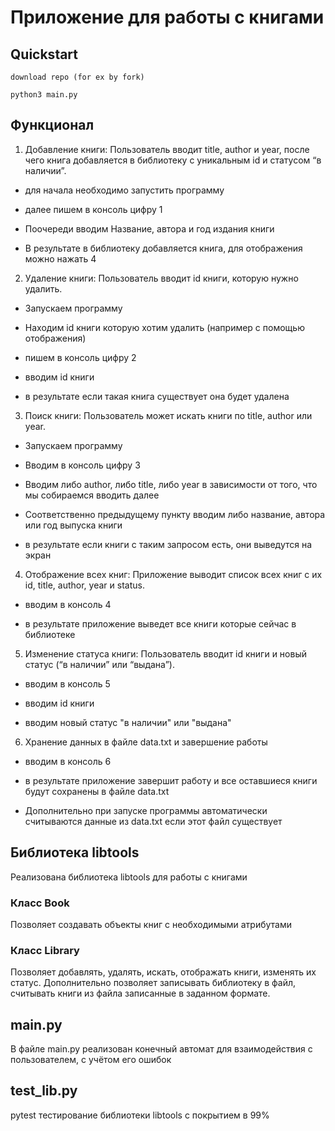 # Приложение для работы с книгами
## Quickstart

`download repo (for ex by fork)`

`python3 main.py`

## Функционал
 1. Добавление книги: Пользователь вводит title, author и year, после чего книга добавляется в библиотеку с уникальным id и статусом “в наличии”.

- для начала необходимо запустить программу

- далее пишем в консоль цифру 1

- Поочереди вводим Название, автора и год издания книги

- В результате в библиотеку добавляется книга, для отображения можно нажать 4

 2. Удаление книги: Пользователь вводит id книги, которую нужно удалить.

- Запускаем программу

- Находим id книги которую хотим удалить (например с помощью отображения)

- пишем в консоль цифру 2

- вводим id книги

- в результате если такая книга существует она будет удалена

 3. Поиск книги: Пользователь может искать книги по title, author или year.

- Запускаем программу

- Вводим в консоль цифру 3

- Вводим либо author, либо title, либо year в зависимости от того, что мы собираемся вводить далее

- Соответственно предыдущему пункту вводим либо название, автора или год выпуска книги

- в результате если книги с таким запросом есть, они выведутся на экран

 4. Отображение всех книг: Приложение выводит список всех книг с их id, title, author, year и status.

- вводим в консоль 4

- в результате приложение выведет все книги которые сейчас в библиотеке

 5. Изменение статуса книги: Пользователь вводит id книги и новый статус (“в наличии” или “выдана”).

- вводим в консоль 5

- вводим id книги 

- вводим новый статус "в наличии" или "выдана"

 6. Хранение данных в файле data.txt и завершение работы

- вводим в консоль 6

- в результате приложение завершит работу и все оставшиеся книги будут сохранены в файле data.txt

 * Дополнительно при запуске программы автоматически считываются данные из data.txt если этот файл существует

## Библиотека libtools

Реализована библиотека libtools для работы с книгами

### Класс Book

Позволяет создавать объекты книг с необходимыми атрибутами

### Класс Library

Позволяет добавлять, удалять, искать, отображать книги, изменять их статус. Дополнительно позволяет записывать библиотеку в файл, считывать книги из файла записанные в заданном формате.

## main.py

В файле main.py реализован конечный автомат для взаимодействия с пользователем, с учётом его ошибок

## test_lib.py

pytest тестирование библиотеки libtools с покрытием в 99%


